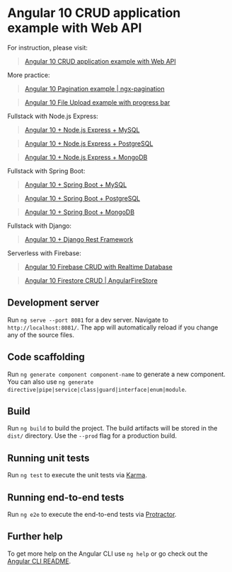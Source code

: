 # Angular 10 CRUD application example with Web API

For instruction, please visit:
> [Angular 10 CRUD application example with Web API](https://bezkoder.com/angular-10-crud-app/)

More practice:
> [Angular 10 Pagination example | ngx-pagination](https://github.com/bezkoder/angular-10-pagination-example)

> [Angular 10 File Upload example with progress bar](https://bezkoder.com/angular-10-file-upload/)

Fullstack with Node.js Express:
> [Angular 10 + Node.js Express + MySQL](https://bezkoder.com/angular-10-node-js-express-mysql/)

> [Angular 10 + Node.js Express + PostgreSQL](https://bezkoder.com/angular-10-node-express-postgresql/)

> [Angular 10 + Node.js Express + MongoDB](https://bezkoder.com/angular-10-mongodb-node-express/)

Fullstack with Spring Boot:
> [Angular 10 + Spring Boot + MySQL](https://bezkoder.com/angular-10-spring-boot-crud/)

> [Angular 10 + Spring Boot + PostgreSQL](https://bezkoder.com/angular-10-spring-boot-postgresql/)

> [Angular 10 + Spring Boot + MongoDB](https://bezkoder.com/angular-10-spring-boot-mongodb/)

Fullstack with Django:
> [Angular 10 + Django Rest Framework](https://bezkoder.com/django-angular-10-crud-rest-framework/)

Serverless with Firebase:
> [Angular 10 Firebase CRUD with Realtime Database](https://bezkoder.com/angular-10-firebase-crud/)

> [Angular 10 Firestore CRUD | AngularFireStore](https://bezkoder.com/angular-10-firestore-crud-angularfire/)

## Development server

Run `ng serve --port 8081` for a dev server. Navigate to `http://localhost:8081/`. The app will automatically reload if you change any of the source files.

## Code scaffolding

Run `ng generate component component-name` to generate a new component. You can also use `ng generate directive|pipe|service|class|guard|interface|enum|module`.

## Build

Run `ng build` to build the project. The build artifacts will be stored in the `dist/` directory. Use the `--prod` flag for a production build.

## Running unit tests

Run `ng test` to execute the unit tests via [Karma](https://karma-runner.github.io).

## Running end-to-end tests

Run `ng e2e` to execute the end-to-end tests via [Protractor](http://www.protractortest.org/).

## Further help

To get more help on the Angular CLI use `ng help` or go check out the [Angular CLI README](https://github.com/angular/angular-cli/blob/master/README.md).
